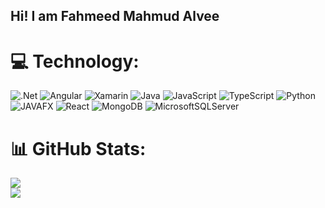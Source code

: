 ## Hi! I am Fahmeed Mahmud Alvee
   
# 💻 Technology:
![.Net](https://img.shields.io/badge/.NET-5C2D91?style=for-the-badge&logo=.net&logoColor=white) ![Angular](https://img.shields.io/badge/angular-%23DD0031.svg?style=for-the-badge&logo=angular&logoColor=white) ![Xamarin](https://img.shields.io/badge/Xamarin-3199DC?style=for-the-badge&logo=xamarin&logoColor=white) ![Java](https://img.shields.io/badge/java-%23ED8B00.svg?style=for-the-badge&logo=java&logoColor=white) ![JavaScript](https://img.shields.io/badge/javascript-%23323330.svg?style=for-the-badge&logo=javascript&logoColor=%23F7DF1E) ![TypeScript](https://img.shields.io/badge/typescript-%23007ACC.svg?style=for-the-badge&logo=typescript&logoColor=white) ![Python](https://img.shields.io/badge/python-3670A0?style=for-the-badge&logo=python&logoColor=ffdd54) ![JAVAFX](https://img.shields.io/badge/javafx-%23FF0000.svg?style=for-the-badge&logo=javafx&logoColor=white) ![React](https://img.shields.io/badge/react-%2320232a.svg?style=for-the-badge&logo=react&logoColor=%2361DAFB) ![MongoDB](https://img.shields.io/badge/MongoDB-%234ea94b.svg?style=for-the-badge&logo=mongodb&logoColor=white) ![MicrosoftSQLServer](https://img.shields.io/badge/Microsoft%20SQL%20Sever-CC2927?style=for-the-badge&logo=microsoft%20sql%20server&logoColor=white)

# 📊 GitHub Stats:
![](https://github-readme-streak-stats.herokuapp.com/?user=mahmudalvee&theme=dark&hide_border=false)<br/>
![](https://github-readme-stats.vercel.app/api/top-langs/?username=mahmudalvee&theme=dark&hide_border=false&include_all_commits=false&count_private=true&layout=compact)


<!-- Proudly created with GPRM ( https://gprm.itsvg.in ) -->
